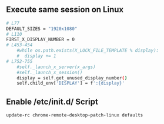 ## Execute same session on Linux
```bash
# L77
DEFAULT_SIZES = "1920x1080"
# L110
FIRST_X_DISPLAY_NUMBER = 0
# L453-454
    #while os.path.exists(X_LOCK_FILE_TEMPLATE % display):
    #  display += 1
# L752-755
    #self._launch_x_server(x_args)
    #self._launch_x_session()
    display = self.get_unused_display_number()
    self.child_env['DISPLAY'] = f':{display}'
```

## Enable /etc/init.d/ Script

```bash
update-rc chrome-remote-desktop-patch-linux defaults
```

